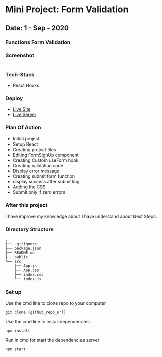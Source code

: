 # Mini Project: Form Validation

## Date: 1 - Sep - 2020

### Functions Form Validation

### Screenshot

<img src=""/>

### Tech-Stack
- React Hooks

### Deploy

- [Live Site](link)
- [Live Server](link)

### Plan Of Action
- Initial project
- Setup React
- Creating project files
- Editing FormSignUp component
- Creating Custom useForm hook
- Creating validation code
- Display error message
- Creating submit form function
- display success after submitting
- Adding the CSS
- Submit only if zero errors

### After this project

I have improve my knowledge about
I have understand about
Next Steps:

### Directory Structure

```
.
├── .gitignore
├── package.json
├── README.md
├── public
└── src
    ├── App.js
    ├── App.css
    ├── index.css
    └── index.js
```

### Set up

Use the cmd line to clone repo to your computer

```
git clone [github_repo_url]
```

Use the cmd line to install dependencies.

```
npm install
```

Run in cmd for start the dependencies server

```
npm start
```
